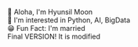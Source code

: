 🤙 Aloha, I'm Hyunsil Moon  
👀 I'm interested in Python, AI, BigData  
😁 Fun Fact: I'm married  
Final VERSION!
It is modified